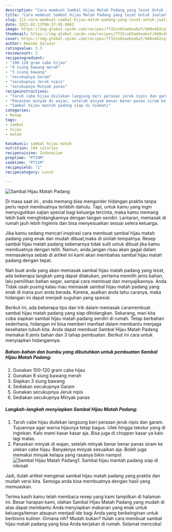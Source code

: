 ```yaml
---
description: "Cara membuat Sambal Hijau Matah Padang yang lezat Untuk Jualan"
title: "Cara membuat Sambal Hijau Matah Padang yang lezat Untuk Jualan"
slug: 111-cara-membuat-sambal-hijau-matah-padang-yang-lezat-untuk-jualan
date: 2021-02-13T06:37:05.086Z
image: https://img-global.cpcdn.com/recipes/7f32ceb5aebeabaf/680x482cq70/sambal-hijau-matah-padang-foto-resep-utama.jpg
thumbnail: https://img-global.cpcdn.com/recipes/7f32ceb5aebeabaf/680x482cq70/sambal-hijau-matah-padang-foto-resep-utama.jpg
cover: https://img-global.cpcdn.com/recipes/7f32ceb5aebeabaf/680x482cq70/sambal-hijau-matah-padang-foto-resep-utama.jpg
author: Amanda Salazar
ratingvalue: 3.3
reviewcount: 3
recipeingredient:
- "100-120 gram cabe hijau"
- "8 siung bawang merah"
- "3 siung bawang"
- "secukupnya Garam"
- "secukupnya Jeruk nipis"
- "secukupnya Minyak panas"
recipeinstructions:
- "Taruh cabe hijau diulekan langsung beri perasan jeruk nipis dan garam. Tujuannya agar warna hijaunya tetap bagus. Ulek hingga tekstur yang di inginkan. Kalo mami kasar kasar aja. Bisa juga di chopper kasar ya kalo lagi malas."
- "Panaskan minyak di wajan, setelah minyak benar benar panas siram ke ulekan cabe hijau. Banyaknya minyak sesuaikan aja. Boleh juga memakai minyak kelapa yang rasanya bikin nampol."
- "Sambal hijau mantah padang siap di nikmati"
categories:
- Resep
tags:
- sambal
- hijau
- matah

katakunci: sambal hijau matah 
nutrition: 194 calories
recipecuisine: Indonesian
preptime: "PT29M"
cooktime: "PT31M"
recipeyield: "1"
recipecategory: Lunch

---
```



![Sambal Hijau Matah Padang](https://img-global.cpcdn.com/recipes/7f32ceb5aebeabaf/680x482cq70/sambal-hijau-matah-padang-foto-resep-utama.jpg)

Di masa  saat ini , anda memang bisa mengorder hidangan praktis tanpa perlu repot membuatnya terlebih dahulu. Tapi, untuk kamu yang ingin menyuguhkan sajian special bagi keluarga tercinta, maka kamu memang lebih baik menghidangkannya dengan tangan sendiri. Lantaran, memasak di rumah jauh lebih higienis dan bisa menyesuaikan sesuai selera keluarga.

Jika kamu sedang mencari inspirasi cara membuat sambal hijau matah padang yang enak dan mudah dibuat,maka di sinilah tempatnya. Resep sambal hijau matah padang  sebenarnya tidak sulit untuk dibuat jika kamu membuatnya dengan teliti. Namun, anda jangan risau akan gagal dalam memasaknya 
sebab di artikel ini kami akan membahas sambal hijau matah padang dengan tepat.  



Nah buat anda yang akan memasak sambal hijau matah padang yang lezat, ada beberapa langkah yang dapat dilakukan, pertama memilih jenis bahan, lalu pemilihan bahan segar, sampai cara membuat dan menyajikannya. Anda Tidak usah pusing kalau mau memasak sambal hijau matah padang yang enak di mana pun anda berada. Karena, asalkan anda  tahu caranya, maka hidangan ini dapat menjadi suguhan yang spesial.

Berikut ini, ada beberapa tips dan trik dalam memasak caramembuat sambal hijau matah padang yang siap dihidangkan. Sekarang, mari kita coba siapkan sambal hijau matah padang sendiri di rumah. Tetap berbahan sederhana, hidangan ini bisa memberi manfaat dalam membantu menjaga kesehatan tubuh kita. Anda dapat membuat Sambal Hijau Matah Padang memakai 6 jenis bahan dan 3 tahap pembuatan. Berikut ini cara untuk menyiapkan hidangannya.

<!--inarticleads1-->

##### Bahan-bahan dan bumbu yang dibutuhkan untuk pembuatan Sambal Hijau Matah Padang:

1. Gunakan 100-120 gram cabe hijau
1. Gunakan 8 siung bawang merah
1. Siapkan 3 siung bawang
1. Sediakan secukupnya Garam
1. Gunakan secukupnya Jeruk nipis
1. Sediakan secukupnya Minyak panas




<!--inarticleads2-->

##### Langkah-langkah menyiapkan Sambal Hijau Matah Padang:

1. Taruh cabe hijau diulekan langsung beri perasan jeruk nipis dan garam. Tujuannya agar warna hijaunya tetap bagus. Ulek hingga tekstur yang di inginkan. Kalo mami kasar kasar aja. Bisa juga di chopper kasar ya kalo lagi malas.
1. Panaskan minyak di wajan, setelah minyak benar benar panas siram ke ulekan cabe hijau. Banyaknya minyak sesuaikan aja. Boleh juga memakai minyak kelapa yang rasanya bikin nampol.
<img src="//assets-global.cpcdn.com/assets/icons/button_play-2c75c40dde080a61004c1f40b05d8f140eaff45d7e9e6481dc71c63d2e7c4909.png" alt="Sambal Hijau Matah Padang">1. Sambal hijau mantah padang siap di nikmati




Jadi, itulah artikel mengenai  sambal hijau matah padang  yang praktis dan mudah versi kita. Semoga anda bisa membuatnya dengan hasil yang memuaskan. 

Terima kasih kamu telah membaca resep yang kami tampilkan di halaman ini. Besar harapan kami, olahan  Sambal Hijau Matah Padang yang mudah di atas dapat membantu Anda menyiapkan makanan yang enak untuk keluarga/teman ataupun menjadi ide bagi Anda yang berkeinginan untuk berbisnis kuliner. Gimana nih? Mudah bukan? Itulah cara membuat sambal hijau matah padang yang bisa Anda kerjakan di rumah. Selamat mencoba!

